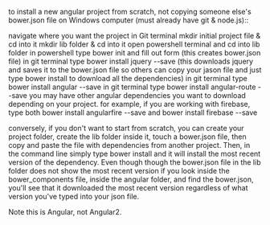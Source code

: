 to install a new angular project from scratch, not copying someone else's bower.json file on Windows computer (must already have git & node.js)::

navigate where you want the project in Git terminal
mkdir initial project file & cd into it
mkdir lib folder & cd into it
open powershell terminal and cd into lib folder
in powershell type bower init and fill out form (this creates bower.json file)
in git terminal type bower install jquery --save (this downloads jquery and saves it to the bower.json file so others can copy your jason file and just type bower install to download all the dependencies)
in git terminal type bower install angular --save
in git terminal type bower install angular-route --save
you may have other angular dependencies you want to download depending on your project. for example, if you are working with firebase, type both bower install angularfire --save and bower install firebase --save

conversely, if you don't want to start from scratch, you can create your project folder, create the lib folder inside it, touch a bower.json file, then copy and paste the file with dependencies from another project. Then, in the command line simply type bower install and it will install the most recent version of the dependency. Even though though the bower.json file in the lib folder does not show the most recent version if you look inside the bower_components file, inside the angular folder, and find the bower.json, you'll see that it downloaded the most recent version regardless of what version you've typed into your json file. 

Note this is Angular, not Angular2. 